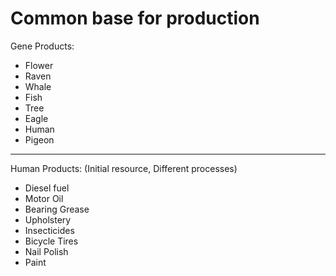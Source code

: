 # Common base for production

Gene Products:
- Flower
- Raven
- Whale
- Fish
- Tree
- Eagle
- Human
- Pigeon

***

Human Products: (Initial resource, Different processes)
- Diesel fuel
- Motor Oil
- Bearing Grease
- Upholstery
- Insecticides
- Bicycle Tires
- Nail Polish
- Paint
